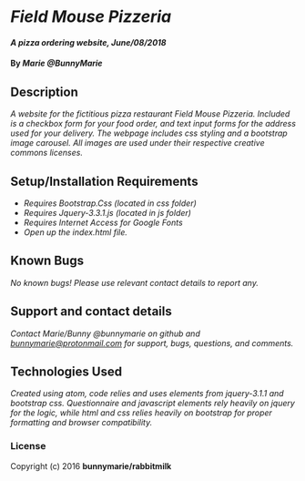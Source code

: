 # _Field Mouse Pizzeria_

#### _A pizza ordering website, June/08/2018_

#### By _**Marie @BunnyMarie**_

## Description

_A website for the fictitious pizza restaurant Field Mouse Pizzeria. Included is a checkbox form for your food order, and text input forms for the address used for your delivery. The webpage includes css styling and a bootstrap image carousel. All images are used under their respective creative commons licenses._

## Setup/Installation Requirements

* _Requires Bootstrap.Css (located in css folder)_
* _Requires Jquery-3.3.1.js (located in js folder)_
* _Requires Internet Access for Google Fonts_
* _Open up the index.html file._

## Known Bugs

_No known bugs! Please use relevant contact details to report any._

## Support and contact details

_Contact Marie/Bunny @bunnymarie on github and bunnymarie@protonmail.com for support, bugs, questions, and comments._

## Technologies Used

_Created using atom, code relies and uses elements from jquery-3.1.1 and bootstrap css. Questionnaire and javascript elements rely heavily on jquery for the logic, while html and css relies heavily on bootstrap for proper formatting and browser compatibility._

### License
Copyright (c) 2016 **bunnymarie/rabbitmilk**
